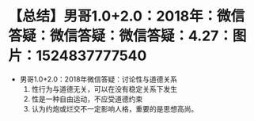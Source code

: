 # 【总结】男哥1.0+2.0：2018年：微信答疑：微信答疑：微信答疑：4.27：图片：1524837777540

-   男哥1.0+2.0：2018年微信答疑：讨论性与道德关系
    1.  性行为与道德无关，可以在没有稳定关系下发生
    2.  性是一种自由运动，不应受道德约束
    3.  认为约炮或烂交不一定影响人格，重要的是思想高尚。